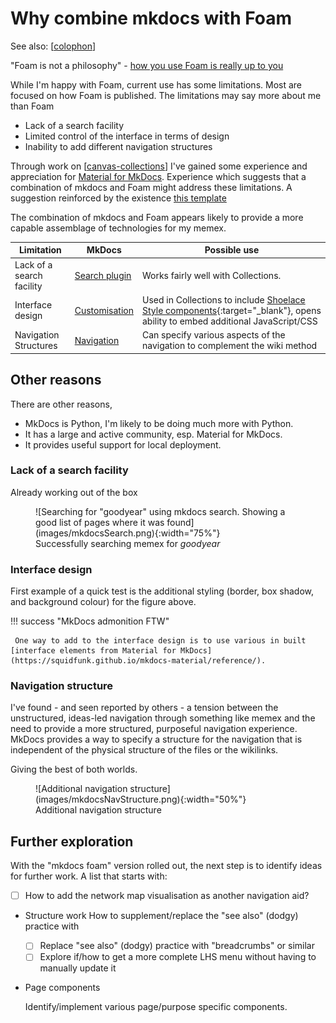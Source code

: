 <!--
 Copyright (C) 2023 David Jones
 
 This program is free software: you can redistribute it and/or modify
 it under the terms of the GNU Affero General Public License as
 published by the Free Software Foundation, either version 3 of the
 License, or (at your option) any later version.
 
 This program is distributed in the hope that it will be useful,
 but WITHOUT ANY WARRANTY; without even the implied warranty of
 MERCHANTABILITY or FITNESS FOR A PARTICULAR PURPOSE.  See the
 GNU Affero General Public License for more details.
 
 You should have received a copy of the GNU Affero General Public License
 along with this program.  If not, see <http://www.gnu.org/licenses/>.
-->

# Why combine mkdocs with Foam

See also: [[colophon]]

"Foam is not a philosophy" - [how you use Foam is really up to you](https://djon.es/blog/2020/07/06/designing-a-personal-memex-with-foam/#how-to-use-it)

While I'm happy with Foam, current use has some limitations. Most are focused on how Foam is published. The limitations may say more about me than Foam
- Lack of a search facility 
- Limited control of the interface in terms of design
- Inability to add different navigation structures

Through work on [[canvas-collections]] I've gained some experience and appreciation for [Material for MkDocs](https://squidfunk.github.io/mkdocs-material/). Experience which suggests that a combination of mkdocs and Foam might address these limitations. A suggestion reinforced by the existence [this template](https://github.com/Jackiexiao/foam-mkdocs-template#deploy-locally)

The combination of mkdocs and Foam appears likely to provide a more capable assemblage of technologies for my memex.

| Limitation | MkDocs | Possible use |
| --- | --- | --- |
| Lack of a search facility | [Search plugin](https://squidfunk.github.io/mkdocs-material/setup/setting-up-site-search/)  | Works fairly well with Collections. |
| Interface design | [Customisation](https://squidfunk.github.io/mkdocs-material/customization/) | Used in Collections to include [Shoelace Style components](https://shoelace.style){:target="_blank"}, opens ability to embed additional JavaScript/CSS |
| Navigation Structures | [Navigation](https://squidfunk.github.io/mkdocs-material/setup/setting-up-navigation/) | Can specify various aspects of the navigation to complement the wiki method |

## Other reasons

There are other reasons, 

- MkDocs is Python, I'm likely to be doing much more with Python.
- It has a large and active community, esp. Material for MkDocs.
- It provides useful support for local deployment.

### Lack of a search facility

Already working out of the box

<figure markdown>
![Searching for "goodyear" using mkdocs search. Showing a good list of pages where it was found](images/mkdocsSearch.png){:width="75%"}
<figcaption>Successfully searching memex for <em>goodyear</em></figcaption>
</figure>

### Interface design

First example of a quick test is the additional styling (border, box shadow, and background colour) for the figure above.

!!! success "MkDocs admonition FTW"

     One way to add to the interface design is to use various in built [interface elements from Material for MkDocs](https://squidfunk.github.io/mkdocs-material/reference/).

### Navigation structure

I've found - and seen reported by others - a tension between the unstructured, ideas-led navigation through something like memex and the need to provide a more structured, purposeful navigation experience. MkDocs provides a way to specify a structure for the navigation that is independent of the physical structure of the files or the wikilinks.

Giving the best of both worlds.

<figure markdown>
![Additional navigation structure](images/mkdocsNavStructure.png){:width="50%"}
<figcaption>Additional navigation structure</figcaption>
</figure>

## Further exploration

With the "mkdocs foam" version rolled out, the next step is to identify ideas for further work. A list that starts with:

- [ ] How to add the network map visualisation as another navigation aid?
- Structure work How to supplement/replace the "see also" (dodgy) practice with 
  - [ ] Replace "see also" (dodgy) practice with "breadcrumbs" or similar
  - [ ] Explore if/how to get a more complete LHS menu without having to manually update it
- Page components 
  
    Identify/implement various page/purpose specific components.


[//begin]: # "Autogenerated link references for markdown compatibility"
[colophon]: colophon "Colophon"
[canvas-collections]: ../sense/CASA/CASA/canvas-collections "Canvas Collections"
[//end]: # "Autogenerated link references"